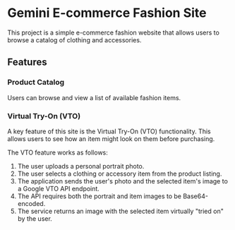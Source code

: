 # Gemini E-commerce Fashion Site

This project is a simple e-commerce fashion website that allows users to browse a catalog of clothing and accessories.

## Features

### Product Catalog

Users can browse and view a list of available fashion items.

### Virtual Try-On (VTO)

A key feature of this site is the Virtual Try-On (VTO) functionality. This allows users to see how an item might look on them before purchasing.

The VTO feature works as follows:
1.  The user uploads a personal portrait photo.
2.  The user selects a clothing or accessory item from the product listing.
3.  The application sends the user's photo and the selected item's image to a Google VTO API endpoint.
4.  The API requires both the portrait and item images to be Base64-encoded.
5.  The service returns an image with the selected item virtually "tried on" by the user.

